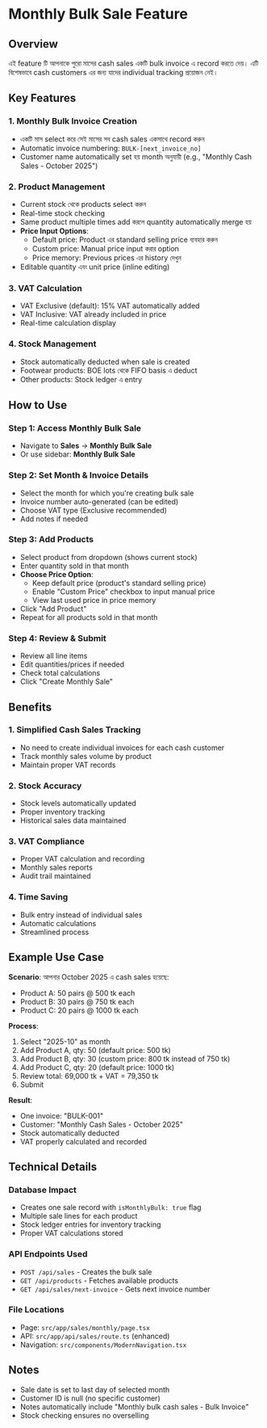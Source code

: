 # Monthly Bulk Sale Feature

## Overview

এই feature টি আপনাকে পুরো মাসের cash sales একটি bulk invoice এ record করতে দেয়। এটি বিশেষভাবে cash customers এর জন্য যাদের individual tracking প্রয়োজন নেই।

## Key Features

### 1. **Monthly Bulk Invoice Creation**

- একটি মাস select করে সেই মাসের সব cash sales একসাথে record করুন
- Automatic invoice numbering: `BULK-[next_invoice_no]`
- Customer name automatically set হয় month অনুযায়ী (e.g., "Monthly Cash Sales - October 2025")

### 2. **Product Management**

- Current stock থেকে products select করুন
- Real-time stock checking
- Same product multiple times add করলে quantity automatically merge হয়
- **Price Input Options**:
  - Default price: Product এর standard selling price ব্যবহার করুন
  - Custom price: Manual price input করার option
  - Price memory: Previous prices এর history দেখুন
- Editable quantity এবং unit price (inline editing)

### 3. **VAT Calculation**

- VAT Exclusive (default): 15% VAT automatically added
- VAT Inclusive: VAT already included in price
- Real-time calculation display

### 4. **Stock Management**

- Stock automatically deducted when sale is created
- Footwear products: BOE lots থেকে FIFO basis এ deduct
- Other products: Stock ledger এ entry

## How to Use

### Step 1: Access Monthly Bulk Sale

- Navigate to **Sales** → **Monthly Bulk Sale**
- Or use sidebar: **Monthly Bulk Sale**

### Step 2: Set Month & Invoice Details

- Select the month for which you're creating bulk sale
- Invoice number auto-generated (can be edited)
- Choose VAT type (Exclusive recommended)
- Add notes if needed

### Step 3: Add Products

- Select product from dropdown (shows current stock)
- Enter quantity sold in that month
- **Choose Price Option**:
  - Keep default price (product's standard selling price)
  - Enable "Custom Price" checkbox to input manual price
  - View last used price in price memory
- Click "Add Product"
- Repeat for all products sold in that month

### Step 4: Review & Submit

- Review all line items
- Edit quantities/prices if needed
- Check total calculations
- Click "Create Monthly Sale"

## Benefits

### 1. **Simplified Cash Sales Tracking**

- No need to create individual invoices for each cash customer
- Track monthly sales volume by product
- Maintain proper VAT records

### 2. **Stock Accuracy**

- Stock levels automatically updated
- Proper inventory tracking
- Historical sales data maintained

### 3. **VAT Compliance**

- Proper VAT calculation and recording
- Monthly sales reports
- Audit trail maintained

### 4. **Time Saving**

- Bulk entry instead of individual sales
- Automatic calculations
- Streamlined process

## Example Use Case

**Scenario**: আপনার October 2025 এ cash sales হয়েছে:

- Product A: 50 pairs @ 500 tk each
- Product B: 30 pairs @ 750 tk each
- Product C: 20 pairs @ 1000 tk each

**Process**:

1. Select "2025-10" as month
2. Add Product A, qty: 50 (default price: 500 tk)
3. Add Product B, qty: 30 (custom price: 800 tk instead of 750 tk)
4. Add Product C, qty: 20 (default price: 1000 tk)
5. Review total: 69,000 tk + VAT = 79,350 tk
6. Submit

**Result**:

- One invoice: "BULK-001"
- Customer: "Monthly Cash Sales - October 2025"
- Stock automatically deducted
- VAT properly calculated and recorded

## Technical Details

### Database Impact

- Creates one sale record with `isMonthlyBulk: true` flag
- Multiple sale lines for each product
- Stock ledger entries for inventory tracking
- Proper VAT calculations stored

### API Endpoints Used

- `POST /api/sales` - Creates the bulk sale
- `GET /api/products` - Fetches available products
- `GET /api/sales/next-invoice` - Gets next invoice number

### File Locations

- Page: `src/app/sales/monthly/page.tsx`
- API: `src/app/api/sales/route.ts` (enhanced)
- Navigation: `src/components/ModernNavigation.tsx`

## Notes

- Sale date is set to last day of selected month
- Customer ID is null (no specific customer)
- Notes automatically include "Monthly bulk cash sales - Bulk Invoice"
- Stock checking ensures no overselling
